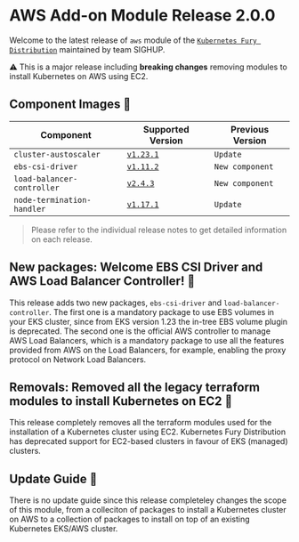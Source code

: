 # AWS Add-on Module Release 2.0.0

Welcome to the latest release of `aws` module of the [`Kubernetes Fury Distribution`](https://github.com/sighupio/fury-distribution) maintained by team SIGHUP.

⚠️ This is a major release including **breaking changes** removing modules to install Kubernetes on AWS using EC2.

## Component Images 🚢

| Component                     | Supported Version                                                                                      | Previous Version |
|-------------------------------|--------------------------------------------------------------------------------------------------------|------------------|
| `cluster-austoscaler`         | [`v1.23.1`](https://github.com/kubernetes/autoscaler/releases/tag/cluster-autoscaler-1.23.1)           | `Update`         |
| `ebs-csi-driver`              | [`v1.11.2`](https://github.com/kubernetes-sigs/aws-ebs-csi-driver/releases/tag/v1.11.2)                | `New component`  |
| `load-balancer-controller`    | [`v2.4.3`](https://github.com/kubernetes-sigs/aws-load-balancer-controller/releases/tag/v2.4.3)        | `New component`  |
| `node-termination-handler`    | [`v1.17.1`](https://github.com/aws/aws-node-termination-handler/releases/tag/v1.17.1)                  | `Update`         |

> Please refer to the individual release notes to get detailed information on each release.

## New packages: Welcome EBS CSI Driver and AWS Load Balancer Controller! 📕

This release adds two new packages, `ebs-csi-driver` and `load-balancer-controller`. The first one is a mandatory package to use EBS volumes in your EKS cluster, since from EKS version 1.23 the in-tree EBS volume plugin is deprecated. The second one is the official AWS controller to manage AWS Load Balancers, which is a mandatory package to use all the features provided from AWS on the Load Balancers, for example, enabling the proxy protocol on Network Load Balancers.

## Removals: Removed all the legacy terraform modules to install Kubernetes on EC2 🚮

This release completely removes all the terraform modules used for the installation of a Kubernetes cluster using EC2. Kubernetes Fury Distribution has deprecated support for EC2-based clusters in favour of EKS (managed) clusters.

## Update Guide 🦮

There is no update guide since this release completeley changes the scope of this module, from a colleciton of packages to install a Kubernetes cluster on AWS to a collection of packages to install on top of an existing Kubernetes EKS/AWS cluster.

<!-- Links -->
